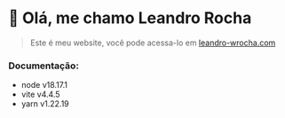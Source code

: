 # 👋 Olá, me chamo Leandro Rocha

> Este é meu website, você pode acessa-lo em [leandro-wrocha.com](https://leandro-wrocha.com)

### Documentação:

- node v18.17.1
- vite v4.4.5
- yarn v1.22.19
